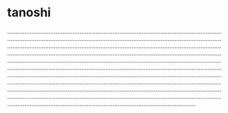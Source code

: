 # tanoshi
.....................................................................................................................................................................................................................................................................................................................................................................................................................................................................................................................................................................................................................................................................................................................................................................................................................................................................................................................................................................................................................................................................................................................................................................................................................................................................................................................................................................................................